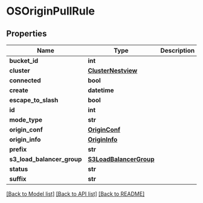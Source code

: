 # OSOriginPullRule

## Properties
Name | Type | Description | Notes
------------ | ------------- | ------------- | -------------
**bucket_id** | **int** |  | [optional] 
**cluster** | [**ClusterNestview**](ClusterNestview.md) |  | [optional] 
**connected** | **bool** |  | [optional] 
**create** | **datetime** |  | [optional] 
**escape_to_slash** | **bool** |  | [optional] 
**id** | **int** |  | [optional] 
**mode_type** | **str** |  | [optional] 
**origin_conf** | [**OriginConf**](OriginConf.md) |  | [optional] 
**origin_info** | [**OriginInfo**](OriginInfo.md) |  | [optional] 
**prefix** | **str** |  | [optional] 
**s3_load_balancer_group** | [**S3LoadBalancerGroup**](S3LoadBalancerGroup.md) |  | [optional] 
**status** | **str** |  | [optional] 
**suffix** | **str** |  | [optional] 

[[Back to Model list]](../README.md#documentation-for-models) [[Back to API list]](../README.md#documentation-for-api-endpoints) [[Back to README]](../README.md)



